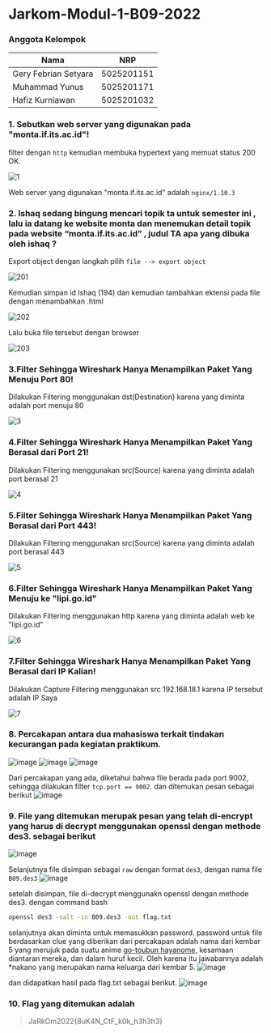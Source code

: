 # Jarkom-Modul-1-B09-2022

### Anggota Kelompok
| Nama                 | NRP        |
|----------------------|------------|
| Gery Febrian Setyara | 5025201151 |
| Muhammad Yunus       | 5025201171 |
| Hafiz Kurniawan      | 5025201032 |

### 1. Sebutkan web server yang digunakan pada "monta.if.its.ac.id"!
filter dengan `http` kemudian membuka hypertext yang memuat status 200 OK.<br>

![1](https://user-images.githubusercontent.com/99454377/192098448-317b55f5-f685-4894-bb5c-569713b7f60b.png)

Web server yang digunakan "monta.if.its.ac.id" adalah `nginx/1.10.3`

### 2. Ishaq sedang bingung mencari topik ta untuk semester ini , lalu ia datang ke website monta dan menemukan detail topik pada website “monta.if.its.ac.id” , judul TA apa yang dibuka oleh ishaq ?

Export object dengan langkah pilih `file --> export object`<br>

![201](https://user-images.githubusercontent.com/99454377/192098458-dad04981-8314-4b16-a04b-a74d97b66735.png)

Kemudian simpan id Ishaq (194) dan kemudian tambahkan ektensi pada file dengan menambahkan .html <br>

![202](https://user-images.githubusercontent.com/99454377/192098464-e72a2413-c87a-478b-86cb-b82db31ad895.png)

Lalu buka file tersebut dengan browser <br>

![203](https://user-images.githubusercontent.com/99454377/192098469-26cf1a31-5887-489e-af49-95a5390dbcd3.png)
<br>


### 3.Filter Sehingga Wireshark Hanya Menampilkan Paket Yang Menuju Port 80!

Dilakukan Filtering menggunakan dst(Destination) karena yang diminta adalah port menuju 80

![3](https://user-images.githubusercontent.com/92217354/191956090-d1142091-8f27-451e-8b3f-75619601ff2b.jpeg)


### 4.Filter Sehingga Wireshark Hanya Menampilkan Paket Yang Berasal dari Port 21!

Dilakukan Filtering menggunakan src(Source) karena yang diminta adalah port berasal 21

![4](https://user-images.githubusercontent.com/92217354/191956548-8fa27232-fcd8-4d5a-b42d-b1a1480f8151.jpeg)


### 5.Filter Sehingga Wireshark Hanya Menampilkan Paket Yang Berasal dari Port 443!

Dilakukan Filtering menggunakan src(Source) karena yang diminta adalah port berasal 443

![5](https://user-images.githubusercontent.com/92217354/191956772-1c5d84b7-8ff8-4244-866d-6ea8a22c0808.jpeg)


### 6.Filter Sehingga Wireshark Hanya Menampilkan Paket Yang Menuju ke "lipi.go.id"

Dilakukan Filtering menggunakan http karena yang diminta adalah web ke "lipi.go.id"

![6](https://user-images.githubusercontent.com/92217354/191957199-dae18f03-ad09-4993-8ac9-6fd9ebda373d.jpeg)

### 7.Filter Sehingga Wireshark Hanya Menampilkan Paket Yang Berasal dari IP Kalian!

Dilakukan Capture Filtering menggunakan src 192.168.18.1 karena IP tersebut adalah IP Saya

![7](https://user-images.githubusercontent.com/92217354/191957466-a4288761-e102-4230-bdaf-9aa9616bdf3f.jpeg)

### 8. Percakapan antara dua mahasiswa terkait tindakan kecurangan pada kegiatan praktikum.
![image](https://user-images.githubusercontent.com/70748569/192000084-cc11a74a-7c71-4a2e-9ab2-c2ea00860483.png)
![image](https://user-images.githubusercontent.com/70748569/192000244-45e66191-d982-4bf4-b169-f00c46f8e4aa.png)
![image](https://user-images.githubusercontent.com/70748569/192000329-ec719564-b690-4b96-a9bf-f1a7f9eca746.png)

Dari percakapan yang ada, diketahui bahwa file berada pada port 9002, sehingga dilakukan filter ``tcp.port == 9002``. dan ditemukan pesan sebagai berikut
![image](https://user-images.githubusercontent.com/70748569/192000390-93fc38c5-dbe9-4dac-8387-b0f7d6ce860e.png)

### 9. File yang ditemukan merupak pesan yang telah di-encrypt yang harus di decrypt menggunakan openssl dengan methode des3. sebagai berikut
![image](https://user-images.githubusercontent.com/70748569/192001255-d5d69947-c063-4985-adea-1368e50bf10a.png)

Selanjutnya file disimpan sebagai `raw` dengan format `des3`, dengan nama file `B09.des3`
![image](https://user-images.githubusercontent.com/70748569/192001600-bebe7542-94f8-4281-aaaf-52a7aa1fea74.png)

setelah disimpan, file di-decrypt menggunakn openssl dengan methode des3. dengan command bash 
```bash 
openssl des3 -salt -in B09.des3 -out flag.txt
```
selanjutnya akan diminta untuk memasukkan password. password untuk file berdasarkan clue yang diberikan dari percakapan adalah nama dari kembar 5 yang merujuk pada suatu anime [go-toubun hayanome](https://myanimelist.net/anime/39783/5-toubun_no_Hanayome_%E2%88%AC), kesamaan diantaran mereka, dan dalam huruf kecil. Oleh karena itu jawabannya adalah *nakano yang merupakan nama keluarga dari kembar 5.
![image](https://user-images.githubusercontent.com/70748569/192002975-26b1c52f-9c3d-405c-959d-e83c5d7deacd.png)

dan didapatkan hasil pada flag.txt sebagai berikut.
![image](https://user-images.githubusercontent.com/70748569/192003240-b489a142-226b-4fa4-b912-9765dd2ccac8.png)

### 10. Flag yang ditemukan adalah 
> JaRkOm2022{8uK4N_CtF_k0k_h3h3h3}
